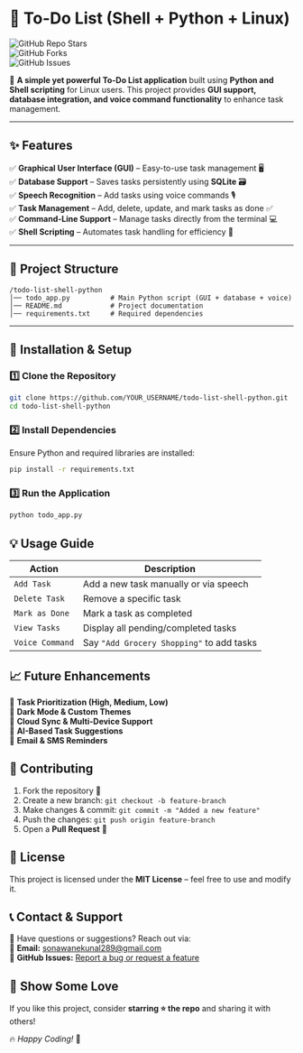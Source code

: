 

# **📝 To-Do List (Shell + Python + Linux)**  
![GitHub Repo Stars](https://img.shields.io/github/stars/Kunal-sonawanee/todo-list-shell-python?style=social)  
![GitHub Forks](https://img.shields.io/github/forks/Kunal-sonawanee/todo-list-shell-python?style=social)  
![GitHub Issues](https://img.shields.io/github/issues/Kunal-sonawanee/todo-list-shell-python)  
 

🚀 **A simple yet powerful To-Do List application** built using **Python and Shell scripting** for Linux users. This project provides **GUI support, database integration, and voice command functionality** to enhance task management.  

---

## **✨ Features**  
✅ **Graphical User Interface (GUI)** – Easy-to-use task management 🖥️  
✅ **Database Support** – Saves tasks persistently using **SQLite** 🗃️  
✅ **Speech Recognition** – Add tasks using voice commands 🎙️  
✅ **Task Management** – Add, delete, update, and mark tasks as done ✅  
✅ **Command-Line Support** – Manage tasks directly from the terminal 💻  
✅ **Shell Scripting** – Automates task handling for efficiency 🐧  

---

## **📂 Project Structure**  
```
/todo-list-shell-python
│── todo_app.py          # Main Python script (GUI + database + voice)
│── README.md            # Project documentation
│── requirements.txt     # Required dependencies
```

---

## **📌 Installation & Setup**  
### **1️⃣ Clone the Repository**  
```bash
git clone https://github.com/YOUR_USERNAME/todo-list-shell-python.git
cd todo-list-shell-python
```

### **2️⃣ Install Dependencies**  
Ensure Python and required libraries are installed:  
```bash
pip install -r requirements.txt
```

### **3️⃣ Run the Application**  
```bash
python todo_app.py
```


## **💡 Usage Guide**  
| Action | Description |  
|---------|------------|  
| `Add Task` | Add a new task manually or via speech |  
| `Delete Task` | Remove a specific task |  
| `Mark as Done` | Mark a task as completed |  
| `View Tasks` | Display all pending/completed tasks |  
| `Voice Command` | Say `"Add Grocery Shopping"` to add tasks |  


## **📈 Future Enhancements**  
🚀 **Task Prioritization (High, Medium, Low)**  
🚀 **Dark Mode & Custom Themes**  
🚀 **Cloud Sync & Multi-Device Support**  
🚀 **AI-Based Task Suggestions**  
🚀 **Email & SMS Reminders**  


## **🤝 Contributing**  
1. Fork the repository 📌  
2. Create a new branch: `git checkout -b feature-branch`  
3. Make changes & commit: `git commit -m "Added a new feature"`  
4. Push the changes: `git push origin feature-branch`  
5. Open a **Pull Request** 🚀  



## **📜 License**  
This project is licensed under the **MIT License** – feel free to use and modify it.  



## **📞 Contact & Support**  
💬 Have questions or suggestions? Reach out via:  
📧 **Email:** sonawanekunal289@gmail.com  
🔗 **GitHub Issues:** [Report a bug or request a feature](https://github.com/Kunal-sonawanee/todo-list-shell-python/issues)  



## **🌟 Show Some Love**  
If you like this project, consider **starring ⭐ the repo** and sharing it with others!  

🔥 _Happy Coding!_ 🚀  
